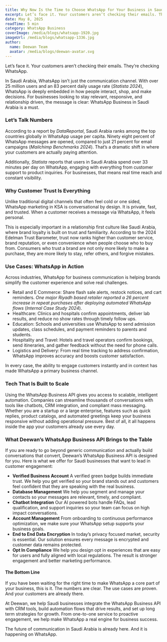 ```yaml
---
title: Why Now Is the Time to Choose WhatsApp for Your Business in Saudi Arabia
excerpt: Let’s face it. Your customers aren’t checking their emails. They’re checking WhatsApp.
date: May 8, 2025
readTime: 5 min
category: WhatsApp Business
coverImage: /media/blogs/whatsapp-1920.jpg
imageUrl: /media/blogs/whatsapp-1336.jpg
author:
  name: Deewan Team
  avatar: /media/blogs/deewan-avatar.svg
---
```


Let’s face it. Your customers aren’t checking their emails. They’re checking WhatsApp.

In Saudi Arabia, WhatsApp isn’t just the communication channel. With over 25 million users and an 83 percent daily usage rate (_Statista 2024_), WhatsApp is deeply embedded in how people interact, shop, and make decisions. For businesses looking to stay relevant, responsive, and relationship driven, the message is clear: WhatsApp Business in Saudi Arabia is a must.

### Let’s Talk Numbers

According to a report by _DataReportal_, Saudi Arabia ranks among the top countries globally in WhatsApp usage per capita. Ninety eight percent of WhatsApp messages are opened, compared to just 21 percent for email campaigns (_Mailchimp Benchmarks 2024_). That’s a dramatic shift in where your customers are actually paying attention.

Additionally, _Statista_ reports that users in Saudi Arabia spend over 33 minutes per day on WhatsApp, engaging with everything from customer support to product inquiries. For businesses, that means real time reach and constant visibility.

### Why Customer Trust Is Everything

Unlike traditional digital channels that often feel cold or one sided, WhatsApp marketing in KSA is conversational by design. It is private, fast, and trusted. When a customer receives a message via WhatsApp, it feels personal.

This is especially important in a relationship first culture like Saudi Arabia, where brand loyalty is built on trust and familiarity. According to the 2024 Edelman Trust Barometer, trust now ranks higher than customer service, brand reputation, or even convenience when people choose who to buy from. Consumers who trust a brand are not only more likely to make a purchase, they are more likely to stay, refer others, and forgive mistakes.

### Use Cases: WhatsApp in Action

Across industries, WhatsApp for business communication is helping brands simplify the customer experience and solve real challenges.

* Retail and E Commerce: Share flash sale alerts, restock notices, and cart reminders. _One major Riyadh based retailer reported a 26 percent increase in repeat purchases after deploying automated WhatsApp flows_ (_Internal Case Study 2024_).
* Healthcare: Clinics and hospitals confirm appointments, deliver lab results, and reduce no show rates through timely follow ups.
* Education: Schools and universities use WhatsApp to send admission updates, class schedules, and payment reminders to parents and students.
* Hospitality and Travel: Hotels and travel operators confirm bookings, send itineraries, and gather feedback without the need for phone calls.
* Logistics and Delivery: From real time tracking to address confirmation, WhatsApp improves accuracy and boosts customer satisfaction.

In every case, the ability to engage customers instantly and in context has made WhatsApp a primary business channel.

### Tech That Is Built to Scale

Using the WhatsApp Business API gives you access to scalable, intelligent automation. Companies can streamline thousands of conversations with tools like chatbots, CRM integration, and compliant mass messaging. Whether you are a startup or a large enterprise, features such as quick replies, product catalogs, and automated greetings keep your business responsive without adding operational pressure. Best of all, it all happens inside the app your customers already use every day.

### What Deewan’s WhatsApp Business API Brings to the Table

If you are ready to go beyond generic communication and actually build conversations that convert, Deewan’s WhatsApp Business API is designed for you. Here is what we offer for Saudi businesses that want to lead in customer engagement:

* **Verified Business Account**
A verified green badge builds immediate trust. We help you get verified so your brand stands out and customers feel confident that they are speaking with the real business.
* **Database Management**
We help you segment and manage your contacts so your messages are relevant, timely, and compliant.
* **Chatbot Integration**
Our AI powered bots handle FAQs, lead qualification, and support inquiries so your team can focus on high impact conversations.
* **Account Management**
From onboarding to continuous performance optimization, we make sure your WhatsApp setup supports your business goals.
* **End to End Data Encryption**
In today’s privacy focused market, security is essential. Our solution ensures every message is encrypted and customer data remains protected.
* **Opt In Compliance**
We help you design opt in experiences that are easy for users and fully aligned with local regulations. The result is stronger engagement and better marketing performance.

#### The Bottom Line

If you have been waiting for the right time to make WhatsApp a core part of your business, this is it. The numbers are clear. The use cases are proven. And your customers are already there.

At Deewan, we help Saudi businesses integrate the WhatsApp Business API with CRM tools, build automation flows that drive results, and set up long term strategies for growth. From one-to-one service to proactive engagement, we help make WhatsApp a real engine for business success.

The future of communication in Saudi Arabia is already here. And it is happening on WhatsApp.